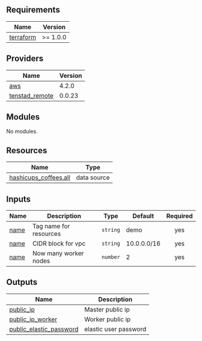 ## Requirements

| Name                                                                     | Version  |
| ------------------------------------------------------------------------ | -------- |
| <a name="requirement_terraform"></a> [terraform](#requirement_terraform) | >= 1.0.0 |

## Providers

| Name                                                                              | Version |
| --------------------------------------------------------------------------------- | ------- |
| <a name="provider_aws"></a> [aws](#provider_aws)                                  | 4.2.0   |
| <a name="provider_tenstad_remote"></a> [tenstad_remote](#provider_tenstad_remote) | 0.0.23  |

## Modules

No modules.

## Resources

| Name                                                                                                                  | Type        |
| --------------------------------------------------------------------------------------------------------------------- | ----------- |
| [hashicups_coffees.all](https://registry.terraform.io/providers/hashicorp/hashicups/latest/docs/data-sources/coffees) | data source |

## Inputs

| Name                                                          | Description            | Type     | Default     | Required |
| ------------------------------------------------------------- | ---------------------- | -------- | ----------- | :------: |
| <a name="input_name"></a> [name](#input_name)                 | Tag name for resources | `string` | demo        |   yes    |
| <a name="input_cidr_block"></a> [name](#input_cidr_block)     | CIDR block for vpc     | `string` | 10.0.0.0/16 |   yes    |
| <a name="input_worker_nodes"></a> [name](#input_worker_nodes) | Now many worker nodes  | `number` | 2           |   yes    |

## Outputs

| Name                                                                                       | Description           |
| ------------------------------------------------------------------------------------------ | --------------------- |
| <a name="output_public_ip"></a> [public_ip](#output_public_ip)                             | Master public ip      |
| <a name="output_public_ip_worker"></a> [public_ip_worker](#output_public_ip_worker)        | Worker public ip      |
| <a name="output_elastic_password"></a> [public_elastic_password](#output_elastic_password) | elastic user password |
